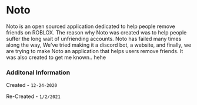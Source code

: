 # Noto
Noto is an open sourced application dedicated to help people remove friends on ROBLOX.
The reason why Noto was created was to help people suffer the long wait of unfriending accounts.
Noto has failed many times along the way, We've tried making it a discord bot, a website, and finally, we are trying to make Noto
an application that helps users remove friends. It was also created to get me known.. hehe




### Additonal Information

Created -  `12-24-2020`

Re-Created - `1/2/2021`
